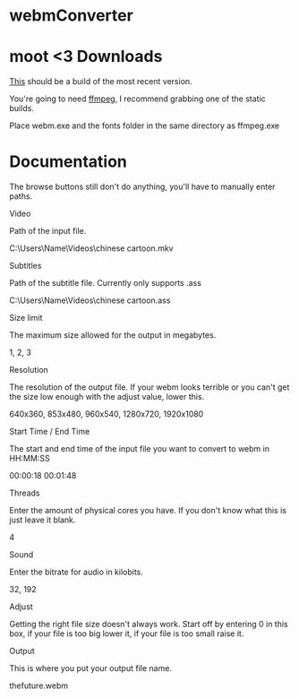 webmConverter
=========
moot <3
Downloads
=========
[This](https://github.com/Wsheerio/webmConverter/archive/1.1.zip) should be a build of the most recent version.

You're going to need [ffmpeg](http://ffmpeg.zeranoe.com/builds/), I recommend grabbing one of the static builds.

Place webm.exe and the fonts folder in the same directory as ffmpeg.exe

Documentation
=========
The browse buttons still don't do anything, you'll have to manually enter paths.

Video

Path of the input file.

C:\Users\Name\Videos\chinese cartoon.mkv

Subtitles

Path of the subtitle file. Currently only supports .ass

C:\Users\Name\Videos\chinese cartoon.ass

Size limit

The maximum size allowed for the output in megabytes.

1, 2, 3

Resolution

The resolution of the output file. If your webm looks terrible or you can't get the size low enough with the adjust value, lower this.

640x360, 853x480, 960x540, 1280x720, 1920x1080

Start Time / End Time

The start and end time of the input file you want to convert to webm in HH:MM:SS

00:00:18 00:01:48

Threads

Enter the amount of physical cores you have. If you don't know what this is just leave it blank.

4

Sound

Enter the bitrate for audio in kilobits.

32, 192

Adjust

Getting the right file size doesn't always work. Start off by entering 0 in this box, if your file is too big lower it, if your file is too small raise it.

Output

This is where you put your output file name.

thefuture.webm

